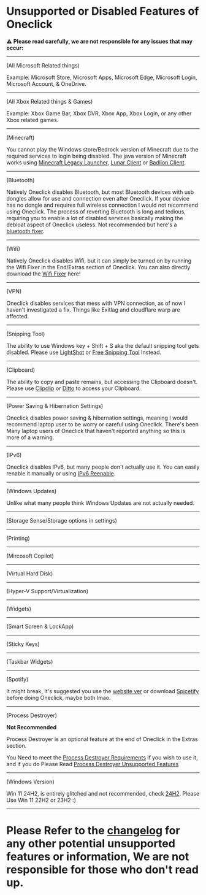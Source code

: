 # Unsupported or Disabled Features of Oneclick
⚠️ **Please read carefully, we are not responsible for any issues that may occur:**
___

(All Microsoft Related things)

Example: Microsoft Store, Microsoft Apps, Microsoft Edge, Microsoft Login, Microsoft Account, & OneDrive.
___

(All Xbox Related things & Games)

Example: Xbox Game Bar, Xbox DVR, Xbox App, Xbox Login, or any other Xbox related games.
___

(Minecraft)

You cannot play the Windows store/Bedrock version of Minecraft due to the required services to login being disabled. The java version of Minecraft works using [Minecraft Legacy Launcher](https://aka.ms/minecraftClientWindows), [Lunar Client](https://www.lunarclient.com/download) or [Badlion Client](https://www.badlion.net/).
___

(Bluetooth)

Natively Oneclick disables Bluetooth, but most Bluetooth devices with usb dongles allow for use and connection even after Oneclick. If your device has no dongle and requires full wireless connection I would not recommend using Oneclick. The process of reverting Bluetooth is long and tedious, requiring you to enable a lot of disabled services basically making the debloat aspect of Oneclick useless. Not recommended but here's a [bluetooth fixer](https://github.com/QuakedK/Downloads/blob/main/Bluetooth%20Fixer.bat).
___

(Wifi)

Natively Oneclick disables Wifi, but it can simply be turned on by running the Wifi Fixer in the End/Extras section of Oneclick. You can also directly download the [Wifi Fixer](https://github.com/QuakedK/Downloads/blob/main/Turn%20On%20Wifi.bat) here!
___

(VPN)

Oneclick disables services that mess with VPN connection, as of now I haven't investigated a fix. Things like Exitlag and cloudflare warp are affected.
___

(Snipping Tool)

The ability to use Windows key + Shift + S aka the default snipping tool gets disabled. Please use [LightShot](https://app.prntscr.com/en/download.html) or [Free Snipping Tool](https://freesnippingtool.com/download) Instead.
___

(Clipboard)

The ability to copy and paste remains, but accessing the Clipboard doesn't. Please use [Clipclip](https://app.prntscr.com/en/download.html) or [Ditto](https://ditto-cp.sourceforge.io/) to access your Clipboard.
___

(Power Saving & Hibernation Settings)

Oneclick disables power saving & hibernation settings, meaning I would recommend laptop user to be worry or careful using Oneclick. There's been Many laptop users of Oneclick that haven't reported anything so this is more of a warning.
___

(IPv6)

Oneclick disables IPv6, but many people don't actually use it. You can easily renable it manually or using [IPv6 Reenable](https://github.com/QuakedK/Downloads/blob/main/IPv6%20Reenable.bat).
___

(Windows Updates)

Unlike what many people think Windows Updates are not actually needed.
___

(Storage Sense/Storage options in settings)
___

(Printing)
___

(Mircosoft Copilot)
___

(Virtual Hard Disk)
___

(Hyper-V Support/Virtualization)
___

(Widgets)
___

(Smart Screen & LockApp)
___

(Sticky Keys)
___

(Taskbar Widgets)
___

(Spotify)

It might break, It's suggested you use the [website ver](https://www.spotify.com/de-en/download/windows/) or download [Spicetify](https://github.com/QuakedK/Downloads/blob/main/Spicetify%20Installer.bat) before doing Oneclick, maybe both lmao.
___

(Process Destroyer)

**Not Recommended**

Process Destroyer is an optional feature at the end of Oneclick in the Extras section.

You Need to meet the [Process Destroyer Requirements](https://github.com/QuakedK/Process-Destroyer/blob/main/Requirements.md) if you wish to use it, and if you do 
Please Read [Process Destroyer Unsupported Features](https://github.com/QuakedK/Process-Destroyer/blob/main/Unsupported%20Features.md)

___

(Windows Version)

Win 11 24H2, is entirely glitched and not recommended, check [24H2](https://github.com/QuakedK/Oneclick/issues/4). Please Use Win 11 22H2 or 23H2 :)

___


# Please Refer to the [changelog](https://github.com/QuakedK/Oneclick/blob/main/Changelog.md) for any other potential unsupported features or information, We are not responsible for those who don't read up.
